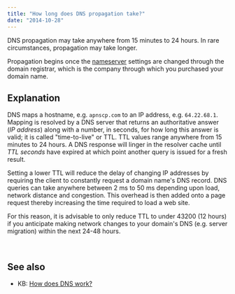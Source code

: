 ```yaml
---
title: "How long does DNS propagation take?"
date: "2014-10-28"
---
```


DNS propagation may take anywhere from 15 minutes to 24 hours. In rare circumstances, propagation may take longer.

Propagation begins once the [nameserver](https://kb.apnscp.com/dns/nameserver-settings/) settings are changed through the domain registrar, which is the company through which you purchased your domain name.

## Explanation

DNS maps a hostname, e.g. `apnscp.com` to an IP address, e.g. `64.22.68.1`. Mapping is resolved by a DNS server that returns an authoritative answer (_IP address_) along with a number, in seconds, for how long this answer is valid; it is called "time-to-live" or TTL. TTL values range anywhere from 15 minutes to 24 hours. A DNS response will linger in the resolver cache until _TTL seconds_ have expired at which point another query is issued for a fresh result.

Setting a lower TTL will reduce the delay of changing IP addresses by requiring the client to constantly request a domain name's DNS record. DNS queries can take anywhere between 2 ms to 50 ms depending upon load, network distance and congestion. This overhead is then added onto a page request thereby increasing the time required to load a web site.

For this reason, it is advisable to only reduce TTL to under 43200 (12 hours) if you anticipate making network changes to your domain's DNS (e.g. server migration) within the next 24-48 hours.

 

## See also

- KB: [How does DNS work?](https://kb.apnscp.com/dns/dns-work/)
